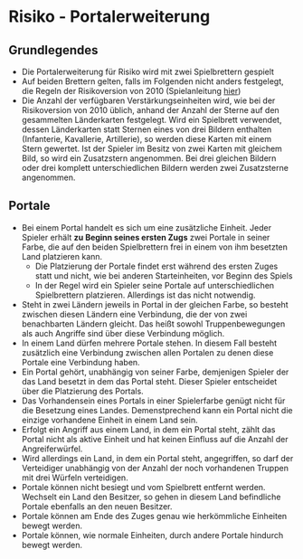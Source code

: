 # Risiko - Portalerweiterung

## Grundlegendes
* Die Portalerweiterung für Risiko wird mit zwei Spielbrettern gespielt
* Auf beiden Brettern gelten, falls im Folgenden nicht anders festgelegt, die Regeln der Risikoversion von 2010 (Spielanleitung [hier](https://www.hasbro.com/common/documents/dad2886d1c4311ddbd0b0800200c9a66/655CBCEE50569047F53E6EB2C4990FB6.pdf))
* Die Anzahl der verfügbaren Verstärkungseinheiten wird, wie bei der Risikoversion von 2010 üblich, anhand der Anzahl der Sterne auf den gesammelten Länderkarten festgelegt. Wird ein Spielbrett verwendet, dessen Länderkarten statt Sternen eines von drei Bildern enthalten (Infanterie, Kavallerie, Artillerie), so werden diese Karten mit einem Stern gewertet. Ist der Spieler im Besitz von zwei Karten mit gleichem Bild, so wird ein Zusatzstern angenommen. Bei drei gleichen Bildern oder drei komplett unterschiedlichen Bildern werden zwei Zusatzsterne angenommen.

## Portale
* Bei einem Portal handelt es sich um eine zusätzliche Einheit. Jeder Spieler erhält **zu Beginn seines ersten Zugs** zwei Portale in seiner Farbe, die auf den beiden Spielbrettern frei in einem von ihm besetzten Land platzieren kann.
	* Die Platzierung der Portale findet erst während des ersten Zuges statt und nicht, wie bei anderen Starteinheiten, vor Beginn des Spiels
	* In der Regel wird ein Spieler seine Portale auf unterschiedlichen Spielbrettern platzieren. Allerdings ist das nicht notwendig.
* Steht in zwei Ländern jeweils in Portal in der gleichen Farbe, so besteht zwischen diesen Ländern eine Verbindung, die der von zwei benachbarten Ländern gleicht. Das heißt sowohl Truppenbewegungen als auch Angriffe sind über diese Verbindung möglich.
* In einem Land dürfen mehrere Portale stehen. In diesem Fall besteht zusätzlich eine Verbindung zwischen allen Portalen zu denen diese Portale eine Verbindung haben.
* Ein Portal gehört, unabhängig von seiner Farbe, demjenigen Spieler der das Land besetzt in dem das Portal steht. Dieser Spieler entscheidet über die Platzierung des Portals.
* Das Vorhandensein eines Portals in einer Spielerfarbe genügt nicht für die Besetzung eines Landes. Demenstprechend kann ein Portal nicht die einzige vorhandene Einheit in einem Land sein.
* Erfolgt ein Angriff aus einem Land, in dem ein Portal steht, zählt das Portal nicht als aktive Einheit und hat keinen Einfluss auf die Anzahl der Angreiferwürfel.
* Wird allerdings ein Land, in dem ein Portal steht, angegriffen, so darf der Verteidiger unabhängig von der Anzahl der noch vorhandenen Truppen mit drei Würfeln verteidigen.
* Portale können nicht besiegt und vom Spielbrett entfernt werden. Wechselt ein Land den Besitzer, so gehen in diesem Land befindliche Portale ebenfalls an den neuen Besitzer. 
* Portale können am Ende des Zuges genau wie herkömmliche Einheiten bewegt werden.
* Portale können, wie normale Einheiten, durch andere Portale hindurch bewegt werden.